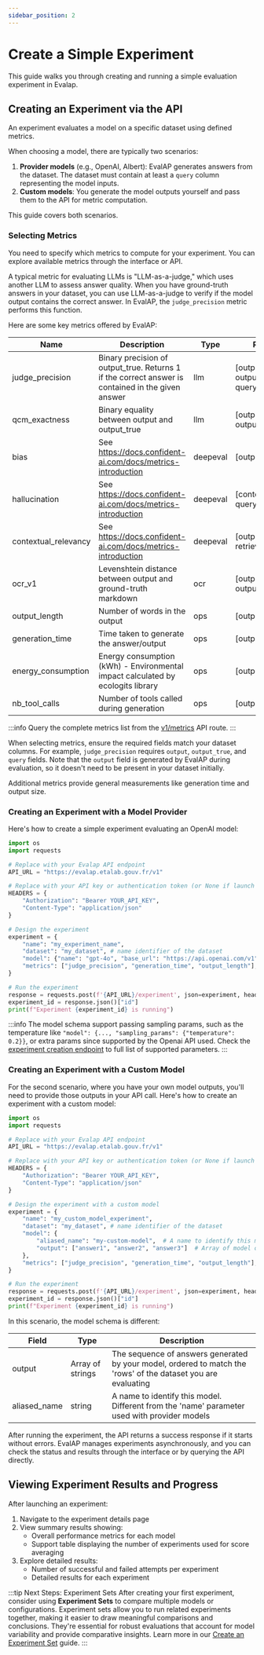 ```yaml
---
sidebar_position: 2
---
```


# Create a Simple Experiment

This guide walks you through creating and running a simple evaluation experiment in Evalap.

## Creating an Experiment via the API

An experiment evaluates a model on a specific dataset using defined metrics.

When choosing a model, there are typically two scenarios:
1. **Provider models** (e.g., OpenAI, Albert): EvalAP generates answers from the dataset. The dataset must contain at least a `query` column representing the model inputs.
2. **Custom models**: You generate the model outputs yourself and pass them to the API for metric computation.

This guide covers both scenarios.

### Selecting Metrics

You need to specify which metrics to compute for your experiment. You can explore available metrics through the interface or API.

A typical metric for evaluating LLMs is "LLM-as-a-judge," which uses another LLM to assess answer quality. When you have ground-truth answers in your dataset, you can use LLM-as-a-judge to verify if the model output contains the correct answer. In EvalAP, the `judge_precision` metric performs this function.

Here are some key metrics offered by EvalAP:

| Name                      | Description                                                                                                      | Type     | Require                                      |
|---------------------------|------------------------------------------------------------------------------------------------------------------|----------|----------------------------------------------|
| judge_precision           | Binary precision of output_true. Returns 1 if the correct answer is contained in the given answer                | llm      | [output, output_true, query]                 |
| qcm_exactness             | Binary equality between output and output_true                                                                   | llm      | [output, output_true]                        |
| bias                      | See https://docs.confident-ai.com/docs/metrics-introduction                                                     | deepeval | [output, query]                              |
| hallucination             | See https://docs.confident-ai.com/docs/metrics-introduction                                                     | deepeval | [context, output, query]                     |
| contextual_relevancy      | See https://docs.confident-ai.com/docs/metrics-introduction                                                     | deepeval | [output, query, retrieval_context]           |
| ocr_v1                    | Levenshtein distance between output and ground-truth markdown                                                    | ocr      | [output, output_true]                        |
| output_length             | Number of words in the output                                                                                   | ops      | [output]                                     |
| generation_time           | Time taken to generate the answer/output                                                                        | ops      | [output]                                     |
| energy_consumption        | Energy consumption (kWh) - Environmental impact calculated by ecologits library                                  | ops      | [output]                                     |
| nb_tool_calls             | Number of tools called during generation                                                                         | ops      | [output]                                     |

:::info
Query the complete metrics list from the [v1/metrics](https://evalap.etalab.gouv.fr/redoc#tag/metrics) API route.
:::

When selecting metrics, ensure the required fields match your dataset columns. For example, `judge_precision` requires `output`, `output_true`, and `query` fields. Note that the `output` field is generated by EvalAP during evaluation, so it doesn't need to be present in your dataset initially.

Additional metrics provide general measurements like generation time and output size.

### Creating an Experiment with a Model Provider

Here's how to create a simple experiment evaluating an OpenAI model:

```python
import os
import requests

# Replace with your Evalap API endpoint
API_URL = "https://evalap.etalab.gouv.fr/v1"

# Replace with your API key or authentication token (or None if launch locally)
HEADERS = {
    "Authorization": "Bearer YOUR_API_KEY",
    "Content-Type": "application/json"
}

# Design the experiment
experiment = {
    "name": "my_experiment_name", 
    "dataset": "my_dataset", # name identifier of the dataset
    "model": {"name": "gpt-4o", "base_url": "https://api.openai.com/v1", "api_key": os.getenv("OPENAI_API_KEY")},
    "metrics": ["judge_precision", "generation_time", "output_length"],
}

# Run the experiment
response = requests.post(f'{API_URL}/experiment', json=experiment, headers=HEADERS)
experiment_id = response.json()["id"]
print(f"Experiment {experiment_id} is running")
```

:::info
The model schema support passing sampling params, such as the temperature like `"model": {..., "sampling_params": {"temperature": 0.2}}`, or extra params since supported by the Openai API used. Check the [experiment creation endpoint](https://evalap.etalab.gouv.fr/redoc#tag/experiments/operation/create_experiment_v1_experiment_post) to full list of supported parameters.
:::

### Creating an Experiment with a Custom Model

For the second scenario, where you have your own model outputs, you'll need to provide those outputs in your API call. Here's how to create an experiment with a custom model:

```python
import os
import requests

# Replace with your Evalap API endpoint
API_URL = "https://evalap.etalab.gouv.fr/v1"

# Replace with your API key or authentication token (or None if launch locally)
HEADERS = {
    "Authorization": "Bearer YOUR_API_KEY",
    "Content-Type": "application/json"
}

# Design the experiment with a custom model
experiment = {
    "name": "my_custom_model_experiment", 
    "dataset": "my_dataset", # name identifier of the dataset
    "model": {
        "aliased_name": "my-custom-model",  # A name to identify this model
        "output": ["answer1", "answer2", "answer3"]  # Array of model outputs corresponding to dataset rows
    },
    "metrics": ["judge_precision", "generation_time", "output_length"],
}

# Run the experiment
response = requests.post(f'{API_URL}/experiment', json=experiment, headers=HEADERS)
experiment_id = response.json()["id"]
print(f"Experiment {experiment_id} is running")
```

In this scenario, the model schema is different:

| Field | Type | Description |
|-------|------|-------------|
| output | Array of strings | The sequence of answers generated by your model, ordered to match the 'rows' of the dataset you are evaluating |
| aliased_name | string | A name to identify this model. Different from the 'name' parameter used with provider models |

After running the experiment, the API returns a success response if it starts without errors. EvalAP manages experiments asynchronously, and you can check the status and results through the interface or by querying the API directly.


## Viewing Experiment Results and Progress

After launching an experiment:

1. Navigate to the experiment details page
2. View summary results showing:
   - Overall performance metrics for each model
   - Support table displaying the number of experiments used for score averaging
3. Explore detailed results:
   - Number of successful and failed attempts per experiment
   - Detailed results for each experiment


:::tip Next Steps: Experiment Sets
After creating your first experiment, consider using **Experiment Sets** to compare multiple models or configurations. Experiment sets allow you to run related experiments together, making it easier to draw meaningful comparisons and conclusions. They're essential for robust evaluations that account for model variability and provide comparative insights. Learn more in our [Create an Experiment Set](./create-experiment-set) guide.
:::

